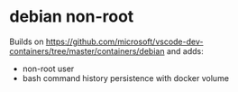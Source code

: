# debian non-root

Builds on https://github.com/microsoft/vscode-dev-containers/tree/master/containers/debian and adds:

 - non-root user
 - bash command history persistence with docker volume
